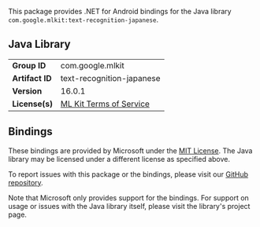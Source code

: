 This package provides .NET for Android bindings for the Java library `com.google.mlkit:text-recognition-japanese`.

## Java Library

| | |
|-|-|
| **Group ID** | com.google.mlkit |
| **Artifact ID** | text-recognition-japanese |
| **Version** | 16.0.1 |
| **License(s)** | [ML Kit Terms of Service](https://developers.google.com/ml-kit/terms) |

## Bindings

These bindings are provided by Microsoft under the [MIT License](https://opensource.org/licenses/MIT). The Java
library may be licensed under a different license as specified above.

To report issues with this package or the bindings, please visit our [GitHub repository](https://aka.ms/android-libraries).

Note that Microsoft only provides support for the bindings. For support on
usage or issues with the Java library itself, please visit the library's project page.
